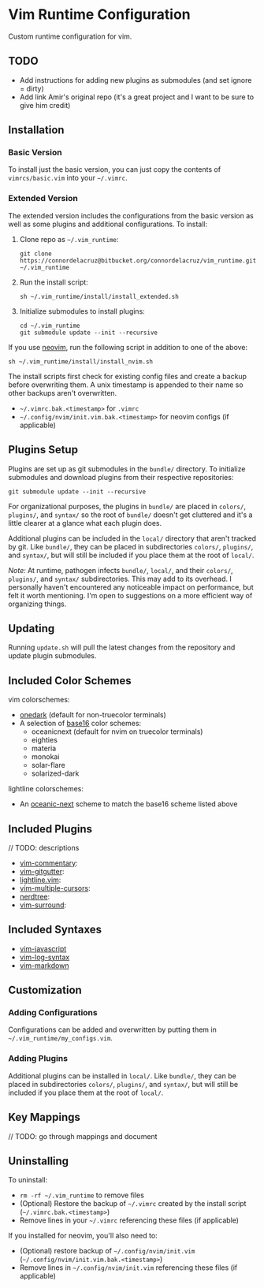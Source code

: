 # Vim Runtime Configuration

Custom runtime configuration for vim.  

## TODO
- Add instructions for adding new plugins as submodules (and set ignore = dirty)
- Add link Amir's original repo (it's a great project and I want to be sure to give him credit)

## Installation

### Basic Version
To install just the basic version, you can just copy the contents of `vimrcs/basic.vim` into your `~/.vimrc`.

### Extended Version
The extended version includes the configurations from the basic version as well as some plugins and additional configurations. To install:  

1. Clone repo as `~/.vim_runtime`:

    ```
    git clone https://connordelacruz@bitbucket.org/connordelacruz/vim_runtime.git ~/.vim_runtime
    ```

2. Run the install script:

    ```
    sh ~/.vim_runtime/install/install_extended.sh
    ```

3. Initialize submodules to install plugins:

    ```
    cd ~/.vim_runtime
    git submodule update --init --recursive
    ```


If you use [neovim](https://neovim.io/), run the following script in addition to one of the above:

```
sh ~/.vim_runtime/install/install_nvim.sh
```

The install scripts first check for existing config files and create a backup before overwriting them. A unix timestamp is appended to their name so other backups aren't overwritten.  

- `~/.vimrc.bak.<timestamp>` for `.vimrc`
- `~/.config/nvim/init.vim.bak.<timestamp>` for neovim configs (if applicable)

## Plugins Setup
Plugins are set up as git submodules in the `bundle/` directory. To initialize submodules and download plugins from their respective repositories:

```
git submodule update --init --recursive
```

For organizational purposes, the plugins in `bundle/` are placed in `colors/`, `plugins/`, and `syntax/` so the root of `bundle/` doesn't get cluttered and it's a little clearer at a glance what each plugin does.  

Additional plugins can be included in the `local/` directory that aren't tracked by git. Like `bundle/`, they can be placed in subdirectories `colors/`, `plugins/`, and `syntax/`, but will still be included if you place them at the root of `local/`.

*Note:* At runtime, pathogen infects `bundle/`, `local/`, and their `colors/`, `plugins/`, and `syntax/` subdirectories. This may add to its overhead. I personally haven't encountered any noticeable impact on performance, but felt it worth mentioning. I'm open to suggestions on a more efficient way of organizing things.

## Updating
Running `update.sh` will pull the latest changes from the repository and update plugin submodules.

## Included Color Schemes
vim colorschemes:

- [onedark](https://github.com/joshdick/onedark.vim) (default for non-truecolor terminals)
- A selection of [base16](https://github.com/chriskempson/base16-vim) color schemes:  
    - oceanicnext (default for nvim on truecolor terminals)
    - eighties
    - materia
    - monokai
    - solar-flare
    - solarized-dark

lightline colorschemes:

- An [oceanic-next](https://github.com/mhartington/oceanic-next) scheme to match the base16 scheme listed above

## Included Plugins
// TODO: descriptions

- [vim-commentary](https://github.com/tpope/vim-commentary):
- [vim-gitgutter](https://github.com/airblade/vim-gitgutter):
- [lightline.vim](https://github.com/itchyny/lightline.vim):
- [vim-multiple-cursors](https://github.com/terryma/vim-multiple-cursors):
- [nerdtree](https://github.com/scrooloose/nerdtree):
- [vim-surround](https://github.com/tpope/vim-surround):

## Included Syntaxes
- [vim-javascript](https://github.com/pangloss/vim-javascript)
- [vim-log-syntax](https://github.com/dzeban/vim-log-syntax)
- [vim-markdown](https://github.com/tpope/vim-markdown)

## Customization

### Adding Configurations
Configurations can be added and overwritten by putting them in `~/.vim_runtime/my_configs.vim`. 

### Adding Plugins
Additional plugins can be installed in `local/`. Like `bundle/`, they can be placed in subdirectories `colors/`, `plugins/`, and `syntax/`, but will still be included if you place them at the root of `local/`.

## Key Mappings
// TODO: go through mappings and document

## Uninstalling

To uninstall:

- `rm -rf ~/.vim_runtime` to remove files
- (Optional) Restore the backup of `~/.vimrc` created by the install script (`~/.vimrc.bak.<timestamp>`)
- Remove lines in your `~/.vimrc` referencing these files (if applicable)

If you installed for neovim, you'll also need to:

- (Optional) restore backup of `~/.config/nvim/init.vim` (`~/.config/nvim/init.vim.bak.<timestamp>`)
- Remove lines in `~/.config/nvim/init.vim` referencing these files (if applicable)


